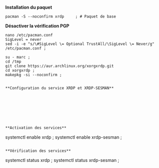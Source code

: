 **Installation du paquet**
```
pacman -S --noconfirm xrdp     ; # Paquet de base
```

**Désactiver la vérification PGP**
```
nano /etc/pacman.conf
SigLevel = never
sed -i -e "s/\#SigLevel \= Optional TrustAll/\SigLevel \= Never/g" /etc/pacman.conf ;
```


```
su - marc ;
cd /tmp
git clone https://aur.archlinux.org/xorgxrdp.git
cd xorgxrdp ;
makepkg -si --noconfirm ;


**Configuration du service XRDP et XRDP-SESMAN**
```
```







**Activation des services**
```
systemctl enable xrdp        ;
systemctl enable xrdp-sesman ;
```

**Vérification des services**
```
systemctl status xrdp        ;
systemctl status xrdp-sesman ;
```

